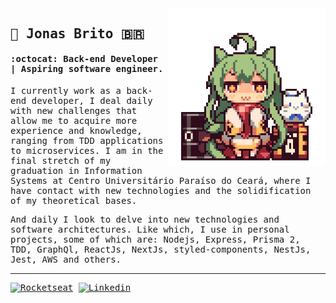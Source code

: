 <img src="./figure.gif" width="50%" alt="Anime figure" align="right"/>
<samp>
  
## :crystal_ball: Jonas Brito :brazil:

#### :octocat: Back-end Developer | Aspiring software engineer.

<p align="left">
I currently work as a back-end developer, I deal daily with new challenges that allow me to acquire more experience and knowledge, ranging from TDD applications to microservices. I am in the final stretch of my graduation in Information Systems at Centro Universitário Paraíso do Ceará, where I have contact with new technologies and the solidification of my theoretical bases.


And daily I look to delve into new technologies and software architectures. Like which, I use in personal projects, some of which are: Nodejs, Express, Prisma 2, TDD, GraphQl, ReactJs, NextJs, styled-components, NestJs, Jest, AWS and others.
</samp>
<br/>

---

[![Rocketseat](https://img.shields.io/badge/-Rocketseat%20Profile-1f6feb?style=flat-square&labelColor=1f6feb&logoColor=white&link=https://app.rocketseat.com.br/me/fallying)](https://app.rocketseat.com.br/me/fallying)
[![Linkedin](https://img.shields.io/badge/-Jonas%20Brito-1f6feb?style=flat-square&logo=Linkedin&logoColor=white&link=https://www.linkedin.com/in/jonasexplore)](https://www.linkedin.com/in/jonasexplore) 
</p>
